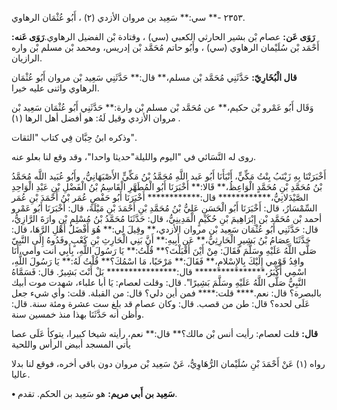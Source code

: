 ٢٣٥٣ -** سي:** سَعِيد بن مروان الأزدي (٢) ، أَبُو عُثْمَان الرهاوي.

**رَوَى عَن:** عصام بْن بشير الحارثي الكعبي (سي) ، وقتادة بْن الفضيل الرهاوي.**رَوَى عَنه:** أَحْمَد بْن سُلَيْمان الرهاوي (سي) ، وأَبُو حاتم مُحَمَّد بْن إدريس، ومحمد بْن مسلم بْن واره الرازيان.

**قال الْبُخَارِيّ:** حَدَّثَنِي مُحَمَّد بْن مسلم،** قال:** حَدَّثَنِي سَعِيد بْن مروان أَبُو عُثْمَان الرهاوي واثنى عليه خيرا.

وَقَال أَبُو عَمْرو بْن حكيم،** عن مُحَمَّد بْن مسلم بْن وارة:** حَدَّثَنِي أَبُو عُثْمَان سَعِيد بْن مروان الأزدي وقيل لَهُ: هو أفضل أهل الرها (١) .

وذكره ابنُ حِبَّان فِي كتاب "الثقات".

روى له النَّسَائي في "اليوم والليلة"حديثا واحدا"، وقد وقع لنا بعلو عنه.

أَخْبَرَتْنَا بِهِ زَيْنَبُ بِنْتُ مَكِّيٍّ، أَنْبَأَنَا أَبُو عَبد اللَّهِ مُحَمَّدُ بْنُ مَكِّيٍّ الأَصْبَهَانِيُّ، وأَبُو عُبَيد اللَّه مُحَمَّدُ بْنُ مُحَمَّدِ بْنِ مُحَمَّدٍ الْوَاعِظُ،** قَالا:** أَخْبَرَنَا أَبُو الْمُطَهَّرِ الْقَاسِمُ بْنُ الْفَضْلِ بْنِ عَبْدِ الْوَاحِدِ الصَّيْدَلانِيُّ،************ قال:************ أَخْبَرَنَا أَبُو حَفْصٍ عُمَر بْنُ أَحْمَدَ بْنِ عُمَر السِّمْسَارُ، قال: أَخْبَرَنَا أَبُو الْحَسَنِ عَلِيُّ بْنُ مُحَمَّدِ بْنِ أَحْمَدَ بْنِ مَيْلَةَ، قال: أَخْبَرَنَا أَبُو عَمْرو أحمد بْن مُحَمَّد بْن إِبْرَاهِيمَ بْنِ حُكَيْمٍ الْمَدِينِيُّ، قال: حَدَّثَنَا مُحَمَّدُ بْنُ مُسْلِمِ بْنِ وارَةَ الرَّازِيُّ، قال: حَدَّثَنِي أَبُو عُثْمَان سَعِيد بْن مروان الأزدي،** وقِيلَ لِي:** هُوَ أَفْضَلُ أَهْلِ الرَّهَا، قال: حَدَّثَنَا عِصَامُ بْنُ بَشِيرٍ الْحَارِثِيُّ،** عَن أَبِيهِ:** أَنَّ بَنِي الْحَارِثِ بْنِ كَعْبٍ وفَدُوهُ إِلَى النَّبِيّ صَلَّى اللَّهُ عَلَيْهِ وسَلَّمَ فَقَالَ: مِنْ أَيْنَ أَقْبَلْتَ؟** قُلْتُ:** يَا رَسُولَ اللَّهِ، بِأَبِي أنت وأمي،أَنَا وافِدُ قَوْمِي إِلَيْكَ بِالإِسْلامِ،** فَقَالَ:** مَرْحَبًا، مَا اسْمُكَ؟** قُلْتُ لَهُ:** يَا رَسُولَ اللَّهِ، اسْمِي أَكْبَرُ،**************** قال:**************** بَلْ أَنْتَ بَشِيرٌ. قال: فَسَمَّاهُ النَّبِيُّ صَلَّى اللَّهُ عَلَيْهِ وسَلَّمَ بَشِيرًا". قال: وقلت لعصام: يَا أبا علباء، شهدت موت أبيك بالبصرة؟ قال: نعم.**** قلت:**** فمن أين دلي؟ قال: من القبلة. قلت: وأي شيء جعل عَلَى لحده؟ قال: طن من قصب. قال: وكان عصام قد بلغ ست عشرة ومئة سنة. قال: وأظن أنه حَدَّثَنَا بهذا منذ خمسين سنة.

**قال:** قلت لعصام: رأيت أنس بْن مالك؟** قال:** نعم، رأيته شيخا كبيرا، يتوكأ عَلَى عصا يأتي المسجد أبيض الرأس واللحية

رواه (١) عَنْ أَحْمَدَ بْنِ سُلَيْمان الرُّهَاوِيُّ، عَنْ سَعِيد بْن مروان دون باقي أخره، فوقع لنا بدلا عاليا.

**• سَعِيد بن أَبي مريم:** هو سَعِيد بن الحكم. تقدم.